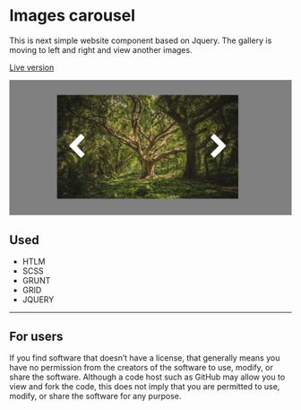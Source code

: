 # Images carousel

This is next simple website component based on Jquery. The gallery is moving to left and right and view another images.

[Live version](https://goldyga.github.io/website-Image-Carousel_COMPONENT/)

![alt text](https://github.com/Goldyga/website-Image-Carousel_COMPONENT/blob/master/Carousel.png?raw=true)

## Used
* HTLM
* SCSS
* GRUNT
* GRID
* JQUERY
---
## For users
If you find software that doesn’t have a license, that generally means you have no permission from the creators of the software to use, modify, or share the software. Although a code host such as GitHub may allow you to view and fork the code, this does not imply that you are permitted to use, modify, or share the software for any purpose.
